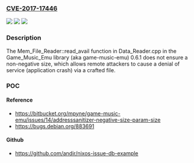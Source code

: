 ### [CVE-2017-17446](https://cve.mitre.org/cgi-bin/cvename.cgi?name=CVE-2017-17446)
![](https://img.shields.io/static/v1?label=Product&message=n%2Fa&color=blue)
![](https://img.shields.io/static/v1?label=Version&message=n%2Fa&color=blue)
![](https://img.shields.io/static/v1?label=Vulnerability&message=n%2Fa&color=brighgreen)

### Description

The Mem_File_Reader::read_avail function in Data_Reader.cpp in the Game_Music_Emu library (aka game-music-emu) 0.6.1 does not ensure a non-negative size, which allows remote attackers to cause a denial of service (application crash) via a crafted file.

### POC

#### Reference
- https://bitbucket.org/mpyne/game-music-emu/issues/14/addresssanitizer-negative-size-param-size
- https://bugs.debian.org/883691

#### Github
- https://github.com/andir/nixos-issue-db-example

